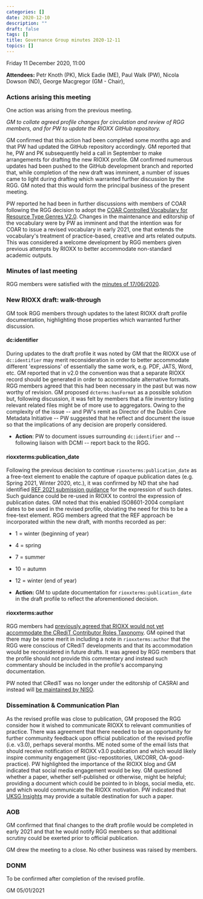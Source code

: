 ```yaml
---
categories: []
date: 2020-12-10
description: ""
draft: false
tags: []
title: Governance Group minutes 2020-12-11
topics: []
---
```


Friday 11 December 2020, 11:00

**Attendees:** Petr Knoth (PK), Mick Eadie (ME), Paul Walk (PW), Nicola Dowson (ND), George Macgregor (GM - Chair), 

### Actions arising this meeting

One action was arising from the previous meeting. 

*GM to collate agreed profile changes for circulation and review of RGG members, and for PW to update the RIOXX GitHub repository.*

GM confirmed that this action had been completed some months ago and that PW had updated the GitHub repository accordingly. GM reported that he, PW and PK subsequently held a call in September to make arrangements for drafting the new RIOXX profile. GM confirmed numerous updates had been pushed to the GitHub development branch and reported that, while completion of the new draft was imminent, a number of issues came to light during drafting which warranted further discussion by the RGG. GM noted that this would form the principal business of the present meeting.

PW reported he had been in further discussions with members of COAR following the RGG decision to adopt the [COAR Controlled Vocabulary for Resource Type Genres V2.0](http://vocabularies.coar-repositories.org/documentation/resource_types/). Changes in the maintenance and editorship of the vocabulary were by PW as imminent and that the intention was for COAR to issue a revised vocabulary in early 2021, one that extends the vocabulary's treatment of practice-based, creative and arts related outputs. This was considered a welcome development by RGG members given previous attempts by RIOXX to better accommodate non-standard academic outputs.

### Minutes of last meeting

RGG members were satisfied with the [minutes of 17/06/2020](https://www.rioxx.net/governance/minutes/2020-06-17/).

### New RIOXX draft: walk-through

GM took RGG members through updates to the latest RIOXX draft profile documentation, highlighting those properties which warranted further discussion. 

#### dc:identifier

During updates to the draft profile it was noted by GM that the RIOXX use of `dc:identifier` may merit reconsideration in order to better accommodate different 'expressions' of essentially the same work, e.g. PDF, JATS, Word, etc.  GM reported that in v2.0 the convention was that a separate RIOXX record should be generated in order to accommodate alternative formats. RGG members agreed that this had been necessary in the past but was now worthy of revision. GM proposed `dcterms:hasFormat` as a possible solution but, following discussion, it was felt by members that a file inventory listing relevant related files might be of more use to aggregators. Owing to the complexity of the issue -- and PW's remit as Director of the Dublin Core Metadata Initiative -- PW suggested that he reflect and document the issue so that the implications of any decision are properly considered.  

- **Action**: PW to document issues surrounding `dc:identifier` and -- following liaison with DCMI -- report back to the RGG.

#### rioxxterms:publication_date

Following the previous decision to continue `rioxxterms:publication_date` as a free-text element to enable the capture of opaque publication dates (e.g. Spring 2021, Winter 2020, etc.), it was confirmed by ND that she had identified [REF 2021 submission guidance](https://www.ref.ac.uk/faqs/#Outputs)  for the expression of such dates. Such guidance could be re-used in RIOXX to control the expression of publication dates. GM noted that this enabled ISO8601-2004 compliant dates to be used in the revised profile, obviating the need for this to be a free-text element. RGG members agreed that the REF approach be incorporated within the new draft, with months recorded as per:

- 1 = winter (beginning of year)
- 4 = spring
- 7 = summer
- 10 = autumn
- 12 = winter (end of year)

- **Action:** GM to update documentation for `rioxxterms:publication_date` in the draft profile to reflect the aforementioned decision.

#### rioxxterms:author

RGG members had [previously agreed that RIOXX would not yet accommodate the CRediT Contributor Roles Taxonomy](https://www.rioxx.net/governance/minutes/2020-03-30/). GM opined that there may be some merit in including a note in `rioxxterms:author` that the RGG were conscious of CRediT developments and that its accommodation would be reconsidered in future drafts. It was agreed by RGG members that the profile should not provide this commentary and instead such commentary should be included in the profile's accompanying documentation.

PW noted that CRediT was no longer under the editorship of CASRAI and instead will [be maintained by NISO](http://credit.niso.org/).

### Dissemination & Communication Plan

As the revised profile was close to publication, GM proposed the RGG consider how it wished to communicate RIOXX to relevant communities of practice. There was agreement that there needed to be an opportunity for further community feedback upon official publication of the revised profile (i.e. v3.0), perhaps several months. ME noted some of the email lists that should receive notification of RIOXX v3.0 publication and which would likely inspire community engagement (jisc-repostitories, UKCORR, OA-good-practice). PW highlighted the importance of the RIOXX blog and GM indicated that social media engagement would be key. GM questioned whether a paper, whether self-published or otherwise, might be helpful; providing a document which could be pointed to in blogs, social media, etc. and which would communicate the RIOXX motivation. PW indicated that [UKSG Insights](https://insights.uksg.org/) may provide a suitable destination for such a paper.


### AOB

GM confirmed that final changes to the draft profile would be completed in early 2021 and that he would notify RGG members so that additional scrutiny could be exerted prior to official publication.

GM drew the meeting to a close. No other business was raised by members.

### DONM

To be confirmed after completion of the revised profile.

GM 05/01/2021

















